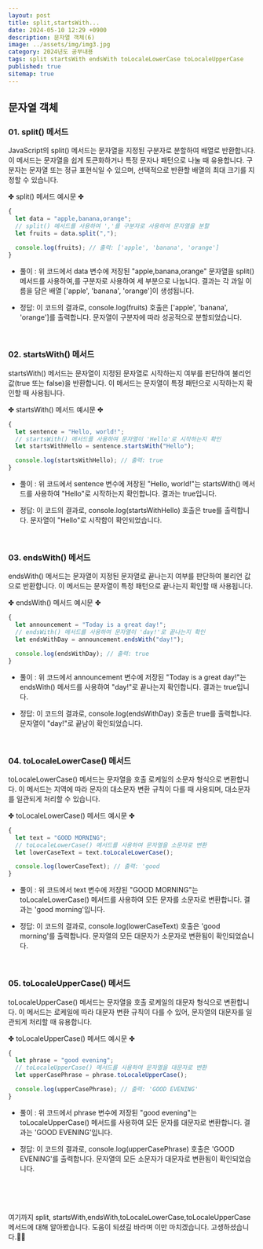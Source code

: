```yaml
---
layout: post
title: split,startsWith...
date: 2024-05-10 12:29 +0900
description: 문자열 객체(6)
image: ../assets/img/img3.jpg
category: 2024년도 공부내용
tags: split startsWith endsWith toLocaleLowerCase toLocaleUpperCase
published: true
sitemap: true
---
```


## 문자열 객체<br />

### 01. split() 메서드

JavaScript의 split() 메서드는 문자열을 지정된 구분자로 분할하여 배열로 반환합니다.
이 메서드는 문자열을 쉽게 토큰화하거나 특정 문자나 패턴으로 나눌 때 유용합니다.
구분자는 문자열 또는 정규 표현식일 수 있으며, 선택적으로 반환할 배열의 최대 크기를 지정할 수 있습니다.

✤ split() 메서드 예시문 ✤

```javascript
{
  let data = "apple,banana,orange";
  // split() 메서드를 사용하여 ','를 구분자로 사용하여 문자열을 분할
  let fruits = data.split(",");

  console.log(fruits); // 출력: ['apple', 'banana', 'orange']
}
```

- 풀이 :
  위 코드에서 data 변수에 저장된 "apple,banana,orange" 문자열을 split() 메서드를 사용하여,를 구분자로 사용하여 세 부분으로 나눕니다.
  결과는 각 과일 이름을 담은 배열 ['apple', 'banana', 'orange']이 생성됩니다.

- 정답:
  이 코드의 결과로, console.log(fruits) 호출은 ['apple', 'banana', 'orange']를 출력합니다.
  문자열이 구분자에 따라 성공적으로 분할되었습니다.

<br />

### 02. startsWith() 메서드

startsWith() 메서드는 문자열이 지정된 문자열로 시작하는지 여부를 판단하여 불리언 값(true 또는 false)을 반환합니다.
이 메서드는 문자열이 특정 패턴으로 시작하는지 확인할 때 사용됩니다.

✤ startsWith() 메서드 예시문 ✤

```javascript
{
  let sentence = "Hello, world!";
  // startsWith() 메서드를 사용하여 문자열이 'Hello'로 시작하는지 확인
  let startsWithHello = sentence.startsWith("Hello");

  console.log(startsWithHello); // 출력: true
}
```

- 풀이 :
  위 코드에서 sentence 변수에 저장된 "Hello, world!"는 startsWith() 메서드를 사용하여 "Hello"로 시작하는지 확인합니다.
  결과는 true입니다.

- 정답:
  이 코드의 결과로, console.log(startsWithHello) 호출은 true를 출력합니다.
  문자열이 "Hello"로 시작함이 확인되었습니다.

<br />

### 03. endsWith() 메서드

endsWith() 메서드는 문자열이 지정된 문자열로 끝나는지 여부를 판단하여 불리언 값으로 반환합니다.
이 메서드는 문자열이 특정 패턴으로 끝나는지 확인할 때 사용됩니다.

✤ endsWith() 메서드 예시문 ✤

```javascript
{
  let announcement = "Today is a great day!";
  // endsWith() 메서드를 사용하여 문자열이 'day!'로 끝나는지 확인
  let endsWithDay = announcement.endsWith("day!");

  console.log(endsWithDay); // 출력: true
}
```

- 풀이 :
  위 코드에서 announcement 변수에 저장된 "Today is a great day!"는 endsWith() 메서드를 사용하여 "day!"로 끝나는지 확인합니다.
  결과는 true입니다.

- 정답:
  이 코드의 결과로, console.log(endsWithDay) 호출은 true를 출력합니다.
  문자열이 "day!"로 끝남이 확인되었습니다.

<br />

### 04. toLocaleLowerCase() 메서드

toLocaleLowerCase() 메서드는 문자열을 호출 로케일의 소문자 형식으로 변환합니다.
이 메서드는 지역에 따라 문자의 대소문자 변환 규칙이 다를 때 사용되며, 대소문자를 일관되게 처리할 수 있습니다.

✤ toLocaleLowerCase() 메서드 예시문 ✤

```javascript
{
  let text = "GOOD MORNING";
  // toLocaleLowerCase() 메서드를 사용하여 문자열을 소문자로 변환
  let lowerCaseText = text.toLocaleLowerCase();

  console.log(lowerCaseText); // 출력: 'good
}
```

- 풀이 :
  위 코드에서 text 변수에 저장된 "GOOD MORNING"는 toLocaleLowerCase() 메서드를 사용하여 모든 문자를 소문자로 변환합니다.
  결과는 'good morning'입니다.

- 정답:
  이 코드의 결과로, console.log(lowerCaseText) 호출은 'good morning'를 출력합니다.
  문자열의 모든 대문자가 소문자로 변환됨이 확인되었습니다.

<br />

### 05. toLocaleUpperCase() 메서드

toLocaleUpperCase() 메서드는 문자열을 호출 로케일의 대문자 형식으로 변환합니다.
이 메서드는 로케일에 따라 대문자 변환 규칙이 다를 수 있어, 문자열의 대문자를 일관되게 처리할 때 유용합니다.

✤ toLocaleUpperCase() 메서드 예시문 ✤

```javascript
{
  let phrase = "good evening";
  // toLocaleUpperCase() 메서드를 사용하여 문자열을 대문자로 변환
  let upperCasePhrase = phrase.toLocaleUpperCase();

  console.log(upperCasePhrase); // 출력: 'GOOD EVENING'
}
```

- 풀이 :
  위 코드에서 phrase 변수에 저장된 "good evening"는 toLocaleUpperCase() 메서드를 사용하여 모든 문자를 대문자로 변환합니다.
  결과는 'GOOD EVENING'입니다.

- 정답:
  이 코드의 결과로, console.log(upperCasePhrase) 호출은 'GOOD EVENING'를 출력합니다.
  문자열의 모든 소문자가 대문자로 변환됨이 확인되었습니다.

<br />
<br />
<br />

여기까지 split, startsWith,endsWith,toLocaleLowerCase,toLocaleUpperCase 메서드에 대해 알아봤습니다.
도움이 되셨길 바라며 이만 마치겠습니다.
고생하셨습니다.🫶😊
